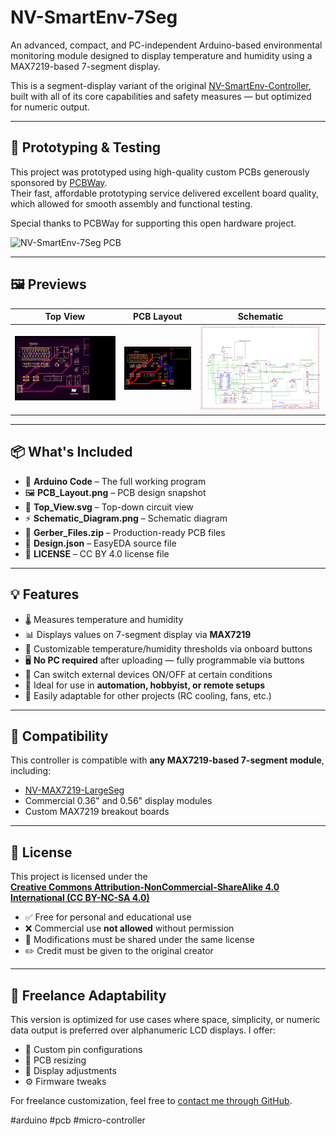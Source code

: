 # NV-SmartEnv-7Seg

An advanced, compact, and PC-independent Arduino-based environmental monitoring module designed to display temperature and humidity using a MAX7219-based 7-segment display.

This is a segment-display variant of the original [NV-SmartEnv-Controller](https://github.com/NVCreations33/NV-SmartEnv-Controller), built with all of its core capabilities and safety measures — but optimized for numeric output.

---
## 🧪 Prototyping & Testing

This project was prototyped using high-quality custom PCBs generously sponsored by [PCBWay](https://www.pcbway.com).  
Their fast, affordable prototyping service delivered excellent board quality, which allowed for smooth assembly and functional testing.

Special thanks to PCBWay for supporting this open hardware project.

![NV-SmartEnv-7Seg PCB](https://drive.google.com/file/d/1y0IpK7jDnyHMhxd_ROdvuIeUBAeyRGBb/view?usp=drivesdk)

---
## 🖼️ Previews

| Top View | PCB Layout | Schematic |
|----------|------------|-----------|
| ![Top View](./Top_View.svg) | ![PCB Layout](./PCB_Layout.png) | ![Schematic](./Schematic_Diagram.png) |

---

## 📦 What's Included

- 📄 **Arduino Code** – The full working program
- 🖼️ **PCB_Layout.png** – PCB design snapshot
- 📐 **Top_View.svg** – Top-down circuit view
- ⚡ **Schematic_Diagram.png** – Schematic diagram
- 💾 **Gerber_Files.zip** – Production-ready PCB files
- 🧰 **Design.json** – EasyEDA source file
- 📑 **LICENSE** – CC BY 4.0 license file

---

## 💡 Features

- 🌡️ Measures temperature and humidity
- 📊 Displays values on 7-segment display via **MAX7219**
- 🔧 Customizable temperature/humidity thresholds via onboard buttons
- 🖥️ **No PC required** after uploading — fully programmable via buttons
- 🔌 Can switch external devices ON/OFF at certain conditions
- 🔁 Ideal for use in **automation, hobbyist, or remote setups**
- 🔄 Easily adaptable for other projects (RC cooling, fans, etc.)

---

## 🧩 Compatibility

This controller is compatible with **any MAX7219-based 7-segment module**, including:
- [NV-MAX7219-LargeSeg](https://github.com/NVCreations33/NV-MAX7219-LargeSeg)
- Commercial 0.36" and 0.56" display modules
- Custom MAX7219 breakout boards

---

## 🧾 License

This project is licensed under the  
**[Creative Commons Attribution-NonCommercial-ShareAlike 4.0 International (CC BY-NC-SA 4.0)](https://creativecommons.org/licenses/by-nc-sa/4.0/)**

- ✅ Free for personal and educational use
- ❌ Commercial use **not allowed** without permission
- 🔄 Modifications must be shared under the same license
- ✏️ Credit must be given to the original creator


---

## 💼 Freelance Adaptability

This version is optimized for use cases where space, simplicity, or numeric data output is preferred over alphanumeric LCD displays. I offer:
- 🔧 Custom pin configurations
- 📐 PCB resizing
- 🔄 Display adjustments
- ⚙️ Firmware tweaks

For freelance customization, feel free to [contact me through GitHub](https://github.com/NVCreations33).

#arduino #pcb #micro-controller

